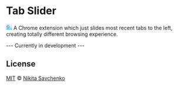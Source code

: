 # Tab Slider

<img src="src/img/logo-128.png" width=16 vertical-align=bottom/> A Chrome extension which just slides most recent tabs to the left, 
creating totally different browsing experience.

--- Currently in development ---

License
-------

[MIT](license) © [Nikita Savchenko](https://nikita.tk)
